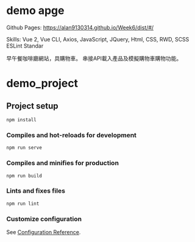 # demo apge 
Github Pages:
https://alan9130314.github.io/Week6/dist/#/

Skills:
Vue 2, Vue CLI, Axios, JavaScript, JQuery,
Html, CSS, RWD, SCSS
ESLint Standar

早午餐咖啡廳網站，具購物車。
串接API載入產品及模擬購物車購物功能。
































# demo_project

## Project setup
```
npm install
```

### Compiles and hot-reloads for development
```
npm run serve
```

### Compiles and minifies for production
```
npm run build
```

### Lints and fixes files
```
npm run lint
```

### Customize configuration
See [Configuration Reference](https://cli.vuejs.org/config/).
